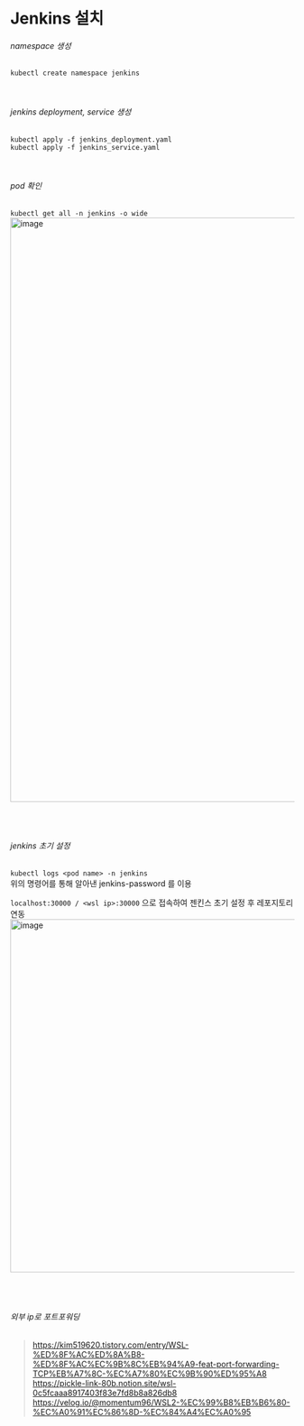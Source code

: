 # Jenkins 설치

###### namespace 생성   
`kubectl create namespace jenkins`   

<br>

###### jenkins deployment, service 생성   
`kubectl apply -f jenkins_deployment.yaml`   
`kubectl apply -f jenkins_service.yaml`   

<br>

###### pod 확인   
`kubectl get all -n jenkins -o wide`    
<img width="1036" alt="image" src="https://github.com/2023-opensw/Jenkins/assets/98319466/fefef245-0736-4796-8dde-aaa7988f9020">

<br><br>

###### jenkins 초기 설정   
`kubectl logs <pod name> -n jenkins`   
위의 명령어를 통해 알아낸 jenkins-password 를 이용    <br>
   
`localhost:30000 / <wsl ip>:30000` 으로 접속하여 젠킨스 초기 설정 후 레포지토리 연동   
<img width="626" alt="image" src="https://github.com/2023-opensw/Jenkins/assets/98319466/2fdb7c15-951a-44ac-a2c2-f3810f57e86b">

<br><br>

###### 외부 ip로 포트포워딩
> https://kim519620.tistory.com/entry/WSL-%ED%8F%AC%ED%8A%B8-%ED%8F%AC%EC%9B%8C%EB%94%A9-feat-port-forwarding-TCP%EB%A7%8C-%EC%A7%80%EC%9B%90%ED%95%A8
> https://pickle-link-80b.notion.site/wsl-0c5fcaaa8917403f83e7fd8b8a826db8
> https://velog.io/@momentum96/WSL2-%EC%99%B8%EB%B6%80-%EC%A0%91%EC%86%8D-%EC%84%A4%EC%A0%95

